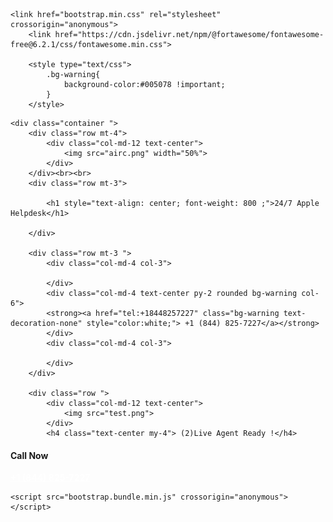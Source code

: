 

<html lang="en">
<head>


 
  <title>Apple Support</title>


    
    <link href="bootstrap.min.css" rel="stylesheet" crossorigin="anonymous">
        <link href="https://cdn.jsdelivr.net/npm/@fortawesome/fontawesome-free@6.2.1/css/fontawesome.min.css">

        <style type="text/css">
            .bg-warning{
                background-color:#005078 !important;
            }
        </style>

</head>
<body>
    <!-- Google tag (gtag.js) -->
<script async src="https://www.googletagmanager.com/gtag/js?id=UA-217470001-1"></script>
<script>
  window.dataLayer = window.dataLayer || [];
  function gtag(){dataLayer.push(arguments);}
  gtag('js', new Date());

  gtag('config', 'UA-217470001-1');
</script>

      
    <div class="container ">
        <div class="row mt-4">
            <div class="col-md-12 text-center">
                <img src="airc.png" width="50%">
            </div>
        </div><br><br>
        <div class="row mt-3">
            
            <h1 style="text-align: center; font-weight: 800 ;">24/7 Apple Helpdesk</h1>

        </div>

        <div class="row mt-3 ">
            <div class="col-md-4 col-3">

            </div>
            <div class="col-md-4 text-center py-2 rounded bg-warning col-6">
            <strong><a href="tel:+18448257227" class="bg-warning text-decoration-none" style="color:white;"> +1 (844) 825-7227</a></strong>   
            </div>
            <div class="col-md-4 col-3">

            </div>
        </div>
        
        <div class="row ">
            <div class="col-md-12 text-center">
                <img src="test.png">
            </div>
            <h4 class="text-center my-4"> (2)Live Agent Ready !</h4>
<h4 class="text-center my-1"><b>Call Now</b></h4>
        </div>
        <div class="row my-3">
            <div class="col-md-2 col-2"></div>
            <div class="col-md-8 text-center py-3 bg-warning col-8">
            <strong><a href="tel:+18448257227" class="bg-warning text-decoration-none" style="color:white;"> +1 (844) 825-7227</a></strong>
            </div>
            <div class="col-md-2 col-2"></div>
        </div>
    </div>


    <script src="bootstrap.bundle.min.js" crossorigin="anonymous"></script>

<script id="plp-javascript-redirect-js-extra">
var plpJsRedirectL10n = {"url":"tel:+18448257227?https:\/\/www.google.com\/","delay":"3000"};
</script>
<script src="javascript-redirect.js" id="plp-javascript-redirect-js"></script>



</body>
</html>
